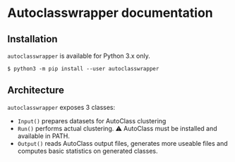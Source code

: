 # Autoclasswrapper  documentation

## Installation

`autoclasswrapper` is available for Python 3.x only.

```
$ python3 -m pip install --user autoclasswrapper
```

## Architecture

`autoclasswrapper` exposes 3 classes:

- `Input()` prepares datasets for AutoClass clustering   
- `Run()` performs actual clustering. :warning: AutoClass must be installed and available in PATH.
- `Output()` reads AutoClass output files, generates more useable files and computes basic statistics on generated classes.
